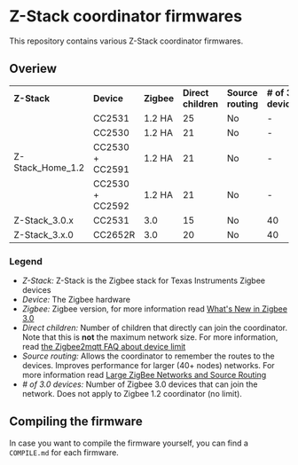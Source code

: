 # Z-Stack coordinator firmwares
This repository contains various Z-Stack coordinator firmwares.

## Overiew
<table>
  <tr>
    <td><b>Z-Stack</b></td>
    <td><b>Device</b></td>
    <td><b>Zigbee</b></td>
    <td><b>Direct children</b></td>
    <td><b>Source routing</b></td>
    <td><b># of 3.0 devices</b></td>
    <td><b>Notes</b></td>
  </tr>
  <tr>
    <td rowspan="4">Z-Stack_Home_1.2</td>
    <td>CC2531</td>
    <td>1.2 HA</td>
    <td>25</td>
    <td>No</td>
    <td>-</td>
    <td> </td>
  </tr>
  <tr>
    <td>CC2530</td>
    <td>1.2 HA</td>
    <td>21</td>
    <td>No</td>
    <td>-</td>
    <td> </td>
  </tr>
  <tr>
    <td>CC2530 + CC2591</td>
    <td>1.2 HA</td>
    <td>21</td>
    <td>No</td>
    <td>-</td>
    <td> </td>
  </tr>
  <tr>
    <td>CC2530 + CC2592</td>
    <td>1.2 HA</td>
    <td>21</td>
    <td>No</td>
    <td>-</td>
    <td> </td>
  </tr>
  <tr>
    <td>Z-Stack_3.0.x</td>
    <td>CC2531</td>
    <td>3.0</td>
    <td>15</td>
    <td>No</td>
    <td>40</td>
    <td><a href="https://github.com/Koenkk/zigbee2mqtt/issues/1445">#1445</a></td>
  </tr>
  <tr>
    <td>Z-Stack_3.x.0</td>
    <td>CC2652R</td>
    <td>3.0</td>
    <td>20</td>
    <td>No</td>
    <td>40</td>
    <td><a href="https://github.com/Koenkk/zigbee2mqtt/issues/1429">#1429</a></td>
  </tr>
</table>

### Legend
- *Z-Stack:* Z-Stack is the Zigbee stack for Texas Instruments Zigbee devices
- *Device:* The Zigbee hardware
- *Zigbee:* Zigbee version, for more information read [What's New in Zigbee 3.0](http://www.ti.com/lit/an/swra615/swra615.pdf)
- *Direct children:* Number of children that directly can join the coordinator. Note that this is **not** the maximum network size. For more information, read [the Zigbee2mqtt FAQ about device limit](http://www.zigbee2mqtt.io/information/FAQ.html#i-read-that-zigbee2mqtt-has-a-limit-of-15-devices-is-this-true)
- *Source routing:* Allows the coordinator to remember the routes to the devices. Improves performance for larger (40+ nodes) networks. For more information read [Large ZigBee Networks and Source Routing
](http://cms.digi.com/resources/documentation/digidocs/90001537/references/r_large_zigbee_networks-source_routing.htm?TocPath=Working%20with%20Zigbee%7C_____14)
- *# of 3.0 devices:* Number of Zigbee 3.0 devices that can join the network. Does not apply to Zigbee 1.2 coordinator (no limit).

## Compiling the firmware
In case you want to compile the firmware yourself, you can find a `COMPILE.md` for each firmware.
